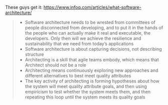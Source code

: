 These guys get it: https://www.infoq.com/articles/what-software-architecture/

> - Software architecture needs to be wrested from committees of people disconnected from developing, and to put it in the hands of the people who can actually make it real and executable, the developers. Only then will we achieve the resilience and sustainability that we need from today’s applications 
> - Software architecture is about capturing decisions, not describing structure
> - Architecting is a skill that agile teams embody, which means that Architect should not be a role
> - Architecting means continuously exploring new approaches and different alternatives to best meet quality attributes
> - The key activity of architecting is forming hypotheses about how the system will meet quality attribute goals, and then using empiricism to test whether the system meets them, and then repeating this loop until the system meets its quality goals